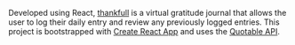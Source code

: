 Developed using React, [thankfull](https://gratitudejournal.alexandralim.dev/) is a virtual gratitude journal that allows the user to log their daily entry and review any previously logged entries. This project is bootstrapped with [Create React App](https://github.com/facebook/create-react-app) and uses the [Quotable API](https://github.com/lukePeavey/quotable).
